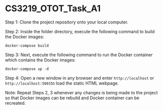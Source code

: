 # CS3219_OTOT_Task_A1

Step 1: Clone the project repository onto your local computer.

Step 2: Inside the folder directory, execute the following command to build the Docker images:

```
docker-compose build
```

Step 3: Next, execute the following command to  run the Docker container which contains the Docker images:
```
docker-compose up -d
```

Step 4: Open a new window in any browser and enter `http://localhost` or `http://localhost:5001`to load the static HTML webpage.

Note: Repeat Steps 2, 3 whenever any changes is being made to the project so that Docker images can be rebuild and Docker container can be recreated. 
